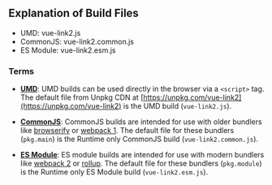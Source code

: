 ## Explanation of Build Files

- UMD: vue-link2.js
- CommonJS: vue-link2.common.js
- ES Module: vue-link2.esm.js

### Terms

- **[UMD](https://github.com/umdjs/umd)**: UMD builds can be used directly in the browser via a `<script>` tag. The default file from Unpkg CDN at [https://unpkg.com/vue-link2](https://unpkg.com/vue-link2) is the UMD build (`vue-link2.js`).

- **[CommonJS](http://wiki.commonjs.org/wiki/Modules/1.1)**: CommonJS builds are intended for use with older bundlers like [browserify](http://browserify.org/) or [webpack 1](https://webpack.github.io). The default file for these bundlers (`pkg.main`) is the Runtime only CommonJS build (`vue-link2.common.js`).

- **[ES Module](http://exploringjs.com/es6/ch_modules.html)**: ES module builds are intended for use with modern bundlers like [webpack 2](https://webpack.js.org) or [rollup](http://rollupjs.org/). The default file for these bundlers (`pkg.module`) is the Runtime only ES Module build (`vue-link2.esm.js`).
